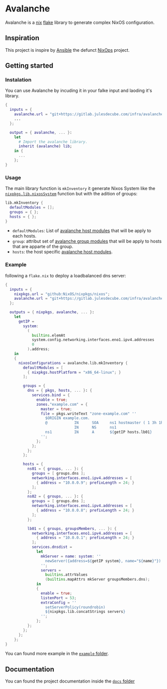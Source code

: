 # Avalanche

Avalanche is a [nix](https://nixos.org/) [flake](https://wiki.nixos.org/wiki/Flakes)
library to generate complex NixOS configuration.

## Inspiration

This project is inspire by [Ansible](https://www.ansible.com/) the defunct
[NixOps](https://github.com/NixOS/nixops) project.

## Getting started

### Instalation

You can use Avalanche by incuding it in your falke input and laoding it's
library.

```nix
{
  inputs = {
    avalanche.url = "git+https://gitlab.julesdecube.com/infra/avalanche.git";
    ...
  };

  output = { avalanche, ... }:
    let
      # Import the avalanche library.
      inherit (avalanche) lib;
    in {
      ...
    };
}
```

### Usage

The main library function is `mkInventory` it generate Nixos System like the
[`nixpkgs.lib.nixosSystem`](https://github.com/NixOS/nixpkgs/blob/master/flake.nix#L57)
function but with the adition of groups:

```nix
lib.mkInventory {
  defaultModules = [];
  groups = { };
  hosts = { };
}
```

- `defaultModules`: List of [avalanche host modules](./docs/host.md#module) that
  will be apply to each hosts.
- `group`: attribut set of [avalanche group modules](./docs/group.md#module)
  that will be apply to hosts that are apparte of the group.
- `hosts`: the host specific [avalanche host modules](./docs/host.md#module).

### Example

following a `flake.nix` to deploy a loadbalanced dns server:

```nix
{
  inputs = {
    nixpkgs.url = "github:NixOS/nixpkgs/nixos";
    avalanche.url = "git+https://gitlab.julesdecube.com/infra/avalanche.git";
  };

  outputs = { nixpkgs, avalanche, ... }:
    let
      getIP =
        system:
          (
            builtins.elemAt
            system.config.networking.interfaces.eno1.ipv4.addresses
            0
          ).address;
    in
    {
      nixosConfigurations = avalanche.lib.mkInventory {
        defaultModules = [
          { nixpkgs.hostPlatform = "x86_64-linux"; }
        ];

        groups = {
          dns = { pkgs, hosts, ... }: {
            services.bind = {
              enable = true;
              zones."example.com" = {
                master = true;
                file = pkgs.writeText "zone-example.com" ''
                  $ORIGIN example.com.
                  @            IN      SOA     ns1 hostmaster ( 1 3h 1h 1w 1h)
                               IN      NS      ns1
                  ns1          IN      A       ${getIP hosts.lb01}
                '';
              };
            };
          };
        };

        hosts = {
          ns01 = { groups, ... }: {
            groups = [ groups.dns ];
            networking.interfaces.eno1.ipv4.addresses = [
              { address = "10.0.0.9"; prefixLength = 24; }
            ];
          };
          ns02 = { groups, ... }: {
            groups = [ groups.dns ];
            networking.interfaces.eno1.ipv4.addresses = [
              { address = "10.0.0.8"; prefixLength = 24; }
            ];
          };

          lb01 = { groups, groupsMembers, ... }: {
            networking.interfaces.eno1.ipv4.addresses = [
              { address = "10.0.0.1"; prefixLength = 24; }
            ];
            services.dnsdist =
              let
                mkServer = name: system: ''
                  newServer({address=${getIP system}, name="${name}"})
                '';
                servers =
                  builtins.attrValues
                  (builtins.mapAttrs mkServer groupsMembers.dns);
              in
              {
                enable = true;
                listenPort = 53;
                extraConfig = ''
                  setServerPolicy(roundrobin)
                  ${nixpkgs.lib.concatStrings servers}
                '';
              };
          };
        };
      };
    };
}
```

You can found more example in the [`example` folder](./examples/).

## Documentation

You can found the project documentation inside the [`docs` folder](./docs/index.md)
